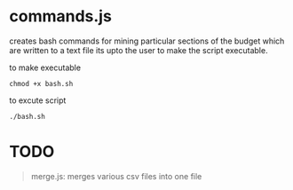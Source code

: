 # commands.js

creates bash commands for mining particular sections of the budget which are written to a text file
its upto the user to make the script executable.

to make executable
```
chmod +x bash.sh
```
to excute script
```
./bash.sh
```
# TODO
> merge.js: merges various csv files into one file
